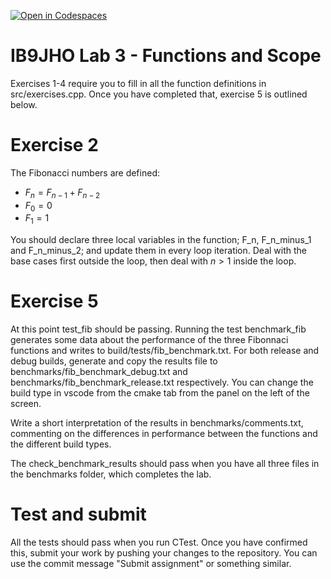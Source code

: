 [![Open in Codespaces](https://classroom.github.com/assets/launch-codespace-2972f46106e565e64193e422d61a12cf1da4916b45550586e14ef0a7c637dd04.svg)](https://classroom.github.com/open-in-codespaces?assignment_repo_id=16927957)
# IB9JHO Lab 3 - Functions and Scope
Exercises 1-4 require you to fill in all the function definitions in src/exercises.cpp.
Once you have completed that, exercise 5 is outlined below.

# Exercise 2
The Fibonacci numbers are defined:
- $F_n = F_{n-1} + F_{n-2}$
- $F_0 = 0$
- $F_1 = 1$

 
You should declare three local variables in the function; F_n, F_n_minus_1 and F_n_minus_2;
and update them in every loop iteration. Deal with the base cases first outside the loop,
then deal with $n > 1$ inside the loop.

# Exercise 5
At this point test_fib should be passing. Running the test 
benchmark_fib generates some data about the performance of the three Fibonnaci
functions and writes to build/tests/fib_benchmark.txt. For both release and debug builds,
generate and copy the results file to benchmarks/fib_benchmark_debug.txt and benchmarks/fib_benchmark_release.txt respectively.
You can change the build type in vscode from the cmake tab from the panel on the left of the screen.

Write a short interpretation of the results in benchmarks/comments.txt, commenting on the differences
in performance between the functions and the different build types.

The check_benchmark_results should pass when you have all three files in the benchmarks folder, which completes the lab.


# Test and submit
All the tests should pass when you run CTest.
Once you have confirmed this, submit your work by pushing your changes to the repository.
You can use the commit message "Submit assignment" or something similar.
